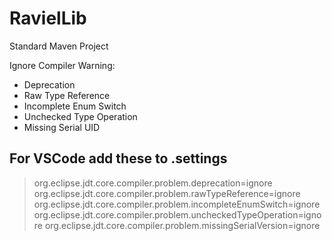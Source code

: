 # RavielLib
Standard Maven Project

Ignore Compiler Warning:
- Deprecation
- Raw Type Reference
- Incomplete Enum Switch
- Unchecked Type Operation
- Missing Serial UID

## For VSCode add these to .settings

>org.eclipse.jdt.core.compiler.problem.deprecation=ignore
>org.eclipse.jdt.core.compiler.problem.rawTypeReference=ignore
>org.eclipse.jdt.core.compiler.problem.incompleteEnumSwitch=ignore
>org.eclipse.jdt.core.compiler.problem.uncheckedTypeOperation=ignore
>org.eclipse.jdt.core.compiler.problem.missingSerialVersion=ignore
